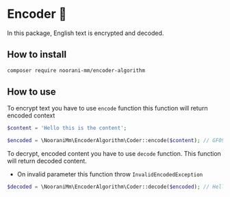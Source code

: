 # Encoder 🔏
In this package, English text is encrypted and decoded.

## How to install 

```bash
composer require noorani-mm/encoder-algorithm
```

## How to use 

To encrypt text you have to use `encode` function this function will return encoded context

```php
$content = 'Hello this is the content';

$encoded = \NooraniMm\EncoderAlgorithm\Coder::encode($content); // GF0944O_sfvܠ|{bpm铉czܠ|{blܠ|jiunlh{0019CCBA
```

To decrypt, encoded content you have to use `decode` function. This function will return decoded content. 
- On invalid parameter this function throw `InvalidEncodedException`

```php
$decoded = \NooraniMm\EncoderAlgorithm\Coder::decode($encoded); // Hello this is the content
```